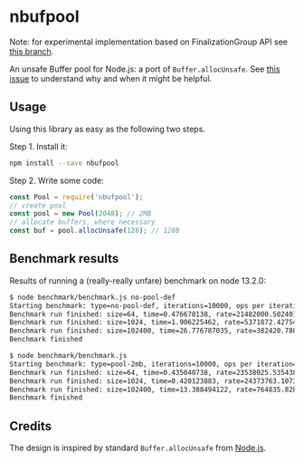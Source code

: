 # nbufpool

Note: for experimental implementation based on FinalizationGroup API see [this branch](https://github.com/puzpuzpuz/nbufpool/tree/experiment/fg-api-based-pool).

An unsafe Buffer pool for Node.js: a port of `Buffer.allocUnsafe`. See [this issue](https://github.com/nodejs/node/issues/30611) to understand why and when it might be helpful.

## Usage

Using this library as easy as the following two steps.

Step 1. Install it:
```bash
npm install --save nbufpool
```

Step 2. Write some code:
```javascript
const Pool = require('nbufpool');
// create pool
const pool = new Pool(2048); // 2MB
// allocate buffers, where necessary
const buf = pool.allocUnsafe(128); // 128B
```

## Benchmark results

Results of running a (really-really unfare) benchmark on node 13.2.0:

```bash
$ node benchmark/benchmark.js no-pool-def
Starting benchmark: type=no-pool-def, iterations=10000, ops per iteration=1024
Benchmark run finished: size=64, time=0.476678138, rate=21482000.502401896
Benchmark run finished: size=1024, time=1.906225462, rate=5371872.427543935
Benchmark run finished: size=102400, time=26.776787035, rate=382420.7880734635
Benchmark finished

$ node benchmark/benchmark.js
Starting benchmark: type=pool-2mb, iterations=10000, ops per iteration=1024
Benchmark run finished: size=64, time=0.435040738, rate=23538025.535438478
Benchmark run finished: size=1024, time=0.420123883, rate=24373763.10739278
Benchmark run finished: size=102400, time=13.388494122, rate=764835.8289356539
Benchmark finished
```

## Credits

The design is inspired by standard `Buffer.allocUnsafe` from [Node.js](https://github.com/nodejs/node).
